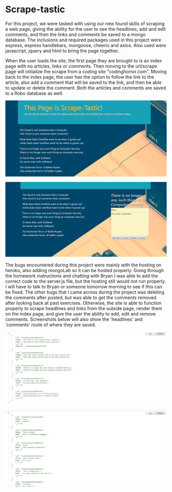 # Scrape-tastic

For this project, we were tasked with using our new found skills of scraping a web page, giving the ability for the user to see the headlines, add and edit comments, and then the links and comments be saved to a mongo database.  The inclusions and required packages used in this project were express, express handlebars, mongoose, cheerio and axios.  Also used were javascript, jquery and html to bring the page together.

When the user loads the site, the first page they are brought to is an index page with no articles, links or comments.  Then moving to the url/scrape page will initialize the scrape from a coding site "codinghorror.com".  Moving back to the index page, the user has the option to follow the link to the article, also add a comment that will be saved to the link, and then be able to update or delete the comment.  Both the articles and comments are saved to a Robo database as well.

![scrape-tastic-after-scrape](assets/img/scrape-tastic-after-scrape.jpg)

![scrape-tastic-add-edit-comment](assets/img/scrape-tastic-add-edit-comment.jpg)

The bugs encountered during this project were mainly with the hosting on heroku, also adding mongoLab so it can be hosted properly.  Going through the homework instructions and chatting with Bryan I was able to add the correct code to the server.js file, but the hosting still would not run properly.  I will have to talk to Bryan or someone tomorrow morning to see if this can be fixed.  The other bugs that I came across during the project was deleting the comments after posted, but was able to get the comments removed after looking back at past exercises.  Otherwise, the site is able to function properly to scrape headlines and links from the outside page, render them on the index page, and give the user the ability to add, edit and remove comments.  Screenshots below will also show the 'headlines' and 'comments' route of where they are saved.

![scrape-tastic-headlines](assets/img/scrape-tastic-headlines.jpg)

![scrape-tastic-comments](assets/img/scrape-tastic-comments.jpg)

